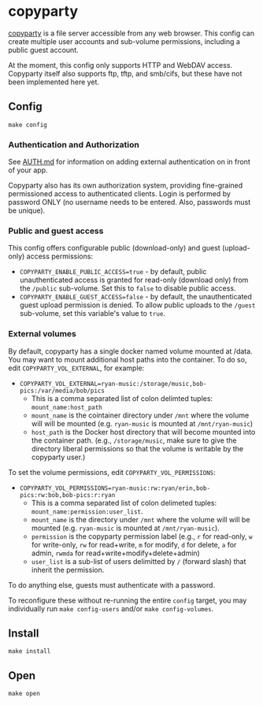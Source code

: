 # copyparty

[copyparty](https://github.com/9001/copyparty) is a file server
accessible from any web browser. This config can create multiple user
accounts and sub-volume permissions, including a public guest account.

At the moment, this config only supports HTTP and WebDAV access.
Copyparty itself also supports ftp, tftp, and smb/cifs, but these have
not been implemented here yet.

## Config

```
make config
```

### Authentication and Authorization

See [AUTH.md](../AUTH.md) for information on adding external
authentication on in front of your app.

Copyparty also has its own authorization system, providing
fine-grained permissioned access to authenticated clients. Login is
performed by password ONLY (no username needs to be entered. Also,
passwords must be unique).

### Public and guest access

This config offers configurable public (download-only) and guest (upload-only) access permissions:

 * `COPYPARTY_ENABLE_PUBLIC_ACCESS=true` - by default, public
   unauthenticated access is granted for read-only (download only)
   from the `/public` sub-volume. Set this to `false` to disable
   public access.
 * `COPYPARTY_ENABLE_GUEST_ACCESS=false` - by default, the
   unauthenticated guest upload permission is denied. To allow public
   uploads to the `/guest` sub-volume, set this variable's value to
   `true`.

### External volumes

By default, copyparty has a single docker named volume mounted at
/data. You may want to mount additional host paths into the container.
To do so, edit `COPYPARTY_VOL_EXTERNAL`, for example:

 * `COPYPARTY_VOL_EXTERNAL=ryan-music:/storage/music,bob-pics:/var/media/bob/pics`
   * This is a comma separated list of colon delimted tuples: `mount_name:host_path`
   * `mount_name` is the cointainer directory under `/mnt` where the
     volume will will be mounted (e.g. `ryan-music` is mounted at
     `/mnt/ryan-music`)
   * `host_path` is the Docker host directory that will become mounted
     into the container path. (e.g., `/storage/music`, make sure to
     give the directory liberal permissions so that the volume is
     writable by the copyparty user.)

To set the volume permissions, edit `COPYPARTY_VOL_PERMISSIONS`:

 * `COPYPARTY_VOL_PERMISSIONS=ryan-music:rw:ryan/erin,bob-pics:rw:bob,bob-pics:r:ryan`
   * This is a comma separated list of colon delimeted tuples:
     `mount_name:permission:user_list`. 
   * `mount_name` is the directory under `/mnt` where the volume will
     will be mounted (e.g. `ryan-music` is mounted at
     `/mnt/ryan-music`).
   * `permission` is the copyparty permission label (e.g., `r` for
     read-only, `w` for write-only, `rw` for read+write, `m` for
     modify, `d` for delete, `a` for admin, `rwmda` for
     read+write+modify+delete+admin)
   * `user_list` is a sub-list of users delimitted by `/` (forward
     slash) that inherit the permission.

To do anything else, guests must authenticate with a password.

To reconfigure these without re-running the entire `config` target,
you may individually run `make config-users` and/or `make config-volumes`.

## Install

```
make install
```

## Open

```
make open
```
